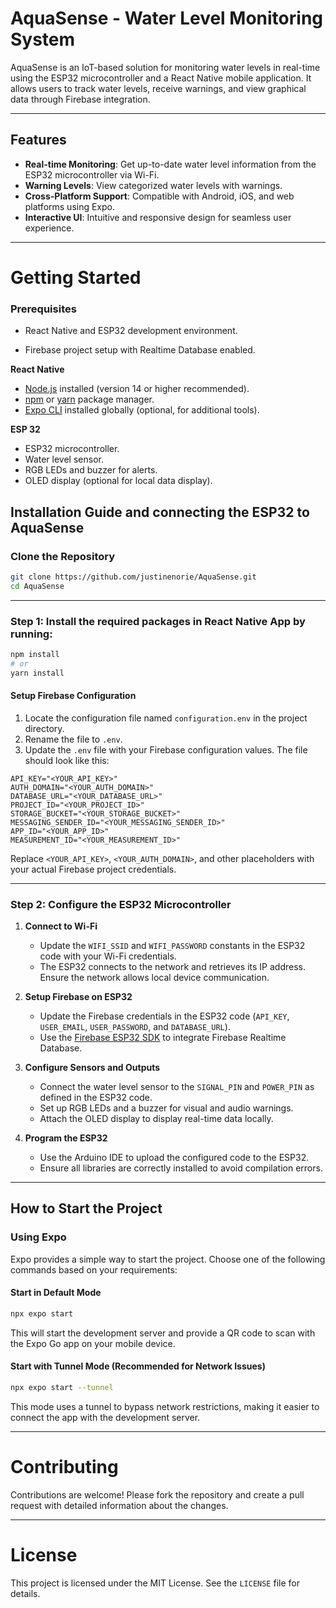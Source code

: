 # AquaSense - Water Level Monitoring System

AquaSense is an IoT-based solution for monitoring water levels in real-time using the ESP32 microcontroller and a React Native mobile application. It allows users to track water levels, receive warnings, and view graphical data through Firebase integration.

---

## Features
- **Real-time Monitoring**: Get up-to-date water level information from the ESP32 microcontroller via Wi-Fi.
- **Warning Levels**: View categorized water levels with warnings.
- **Cross-Platform Support**: Compatible with Android, iOS, and web platforms using Expo.
- **Interactive UI**: Intuitive and responsive design for seamless user experience.
---

# Getting Started
### Prerequisites

- React Native and ESP32 development environment.

- Firebase project setup with Realtime Database enabled.

**React Native**
- [Node.js](https://nodejs.org/) installed (version 14 or higher recommended).
- [npm](https://www.npmjs.com/) or [yarn](https://yarnpkg.com/) package manager.
- [Expo CLI](https://docs.expo.dev/get-started/installation/) installed globally (optional, for additional tools).

**ESP 32**
- ESP32 microcontroller.
- Water level sensor.
- RGB LEDs and buzzer for alerts.
- OLED display (optional for local data display).

## Installation Guide and connecting the ESP32 to AquaSense

### Clone the Repository

```bash
git clone https://github.com/justinenorie/AquaSense.git
cd AquaSense
```

---

### Step 1: Install the required packages in React Native App by running:

```bash
npm install
# or
yarn install
```

#### Setup Firebase Configuration

1. Locate the configuration file named `configuration.env` in the project directory.
2. Rename the file to `.env`.
3. Update the `.env` file with your Firebase configuration values. The file should look like this:

```env
API_KEY="<YOUR_API_KEY>"
AUTH_DOMAIN="<YOUR_AUTH_DOMAIN>"
DATABASE_URL="<YOUR_DATABASE_URL>"
PROJECT_ID="<YOUR_PROJECT_ID>"
STORAGE_BUCKET="<YOUR_STORAGE_BUCKET>"
MESSAGING_SENDER_ID="<YOUR_MESSAGING_SENDER_ID>"
APP_ID="<YOUR_APP_ID>"
MEASUREMENT_ID="<YOUR_MEASUREMENT_ID>"
```

Replace `<YOUR_API_KEY>`, `<YOUR_AUTH_DOMAIN>`, and other placeholders with your actual Firebase project credentials.

---

### Step 2: Configure the ESP32 Microcontroller

1. **Connect to Wi-Fi**
   - Update the `WIFI_SSID` and `WIFI_PASSWORD` constants in the ESP32 code with your Wi-Fi credentials.
   - The ESP32 connects to the network and retrieves its IP address. Ensure the network allows local device communication.

2. **Setup Firebase on ESP32**
   - Update the Firebase credentials in the ESP32 code (`API_KEY`, `USER_EMAIL`, `USER_PASSWORD`, and `DATABASE_URL`).
   - Use the [Firebase ESP32 SDK](https://github.com/mobizt/Firebase-ESP-Client) to integrate Firebase Realtime Database.

3. **Configure Sensors and Outputs**
   - Connect the water level sensor to the `SIGNAL_PIN` and `POWER_PIN` as defined in the ESP32 code.
   - Set up RGB LEDs and a buzzer for visual and audio warnings.
   - Attach the OLED display to display real-time data locally.

4. **Program the ESP32**
   - Use the Arduino IDE to upload the configured code to the ESP32.
   - Ensure all libraries are correctly installed to avoid compilation errors.

---

## How to Start the Project

### Using Expo

Expo provides a simple way to start the project. Choose one of the following commands based on your requirements:

#### Start in Default Mode

```bash
npx expo start
```

This will start the development server and provide a QR code to scan with the Expo Go app on your mobile device.

#### Start with Tunnel Mode (Recommended for Network Issues)

```bash
npx expo start --tunnel
```

This mode uses a tunnel to bypass network restrictions, making it easier to connect the app with the development server.

---

# Contributing
Contributions are welcome! Please fork the repository and create a pull request with detailed information about the changes.

---

# License
This project is licensed under the MIT License. See the `LICENSE` file for details.
